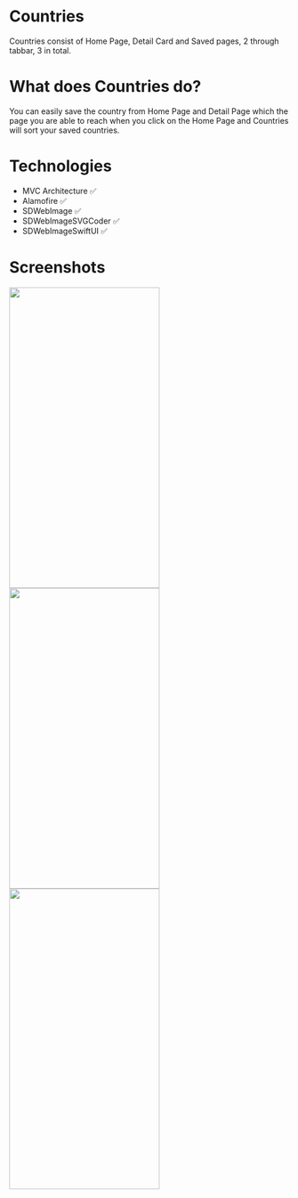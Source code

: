 # Countries

Countries consist of Home Page, Detail Card and Saved pages, 2 through tabbar, 3 in total.

# What does Countries do?

You can easily save the country from Home Page and Detail Page which the page you are able to reach when you click on the Home Page and Countries will sort your saved countries.

# Technologies

+ MVC Architecture ✅ 
+ Alamofire ✅
+ SDWebImage ✅ 
+ SDWebImageSVGCoder ✅ 
+ SDWebImageSwiftUI ✅

# Screenshots

<img src= "![DetailPage](https://user-images.githubusercontent.com/101430394/183490508-0c66420a-2eda-4fa2-b56a-ce1d6fc56e84.png)" width="270" height="540"> 
<img src= "![HomePage](https://user-images.githubusercontent.com/101430394/183490526-ab43a617-5e80-4a42-b08e-81c948749673.png)" width="270" height="540"> 
<img src= "![Saved](https://user-images.githubusercontent.com/101430394/183490533-d6ec4ad4-1f1c-4701-89d0-42cae128b26b.png)" width="270" height="540"> 
